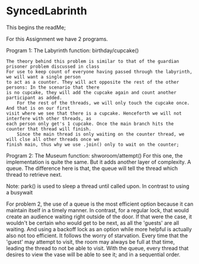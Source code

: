 # SyncedLabrinth

This begins the readMe;

For this Assignment we have 2 programs.

Program 1: The Labyrinth
	function: birthday/cupcake()

	The theory behind this problem is similar to that of the guardian prisoner problem discussed in class
	For use to keep count of everyone having passed through the labyrinth, we will want a single person
	to act as a counter. They will act opposite the rest of the other persons: In the scenario that there 
	is no cupcake, they will add the cupcake again and count another participant as added. 
		For the rest of the threads, we will only touch the cupcake once. And that is on our first 
	visit where we see that there is a cupcake. Henceforth we will not interfere with other threads, as
	each person only get's 1 cupcake. Once the main branch hits the counter that thread will finish.
		Since the main thread is only waiting on the counter thread, we will clse all other threads once we
	finish main, thus why we use .join() only to wait on the counter;

Program 2: The Museum
	function: shworoom/attempt()
	For this one, the implementation is quite the same. But it adds another layer of complexity. A queue.
	The difference here is that, the queue will tell the thread which thread to retrieve next.

Note: park() is used to sleep a thread until called upon. In contrast to using a busywait


For problem 2, the use of a queue is the most efficient option because it can maintain itself in a timely manner.
	In contrast, for a regular lock, that would create an audience waiting right outside of the door. If that were
	the case, it wouldn't be certain who would get to be next, as all the 'guests' are all waiting. And using a backoff
	lock as an option while more helpful is actually also not too efficient. It follows the worry of starvation. Every
	time that the 'guest' may attempt to visit, the room may always be full at that time, leading the thread to not be able
	to visit. With the queue, every thread that desires to view the vase will be able to see it; and in a sequential order.